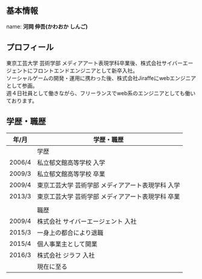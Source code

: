 
## 基本情報
name: **河岡 伸吾(かわおか しんご)**
## プロフィール
東京工芸大学 芸術学部 メディアアート表現学科卒業後、株式会社サイバーエージェントにフロントエンドエンジニアとして新卒入社。  
ソーシャルゲームの開発・運用に携わった後、株式会社Jiraffeにwebエンジニアとして参画。  
週４日社員として働きながら、フリーランスでweb系のエンジニアとしても働いております。

## 学歴・職歴

|年/月|学歴・職歴|
|-|-|
||学歴|
|2006/4|私立郁文館高等学校 入学|
|2009/3|私立郁文館高等学校 卒業|
|2009/4|東京工芸大学 芸術学部 メディアアート表現学科 入学|
|2013/3|東京工芸大学 芸術学部 メディアアート表現学科 卒業|
|||
||職歴|
|2009/4|株式会社 サイバーエージェント 入社|
|2015/3|一身上の都合により退職|
|2015/4|個人事業主として開業|
|2016/3|株式会社 ジラフ 入社|
||現在に至る|
